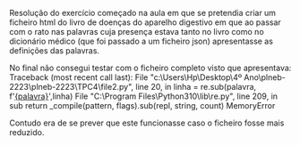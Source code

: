 Resolução do exercício começado na aula em que se pretendia criar um ficheiro html do livro de doenças do aparelho digestivo em que ao passar com o rato nas palavras cuja presença estava tanto no livro como no dicionário médico (que foi passado a um ficheiro json) apresentasse as definições das palavras.

No final não consegui testar com o ficheiro completo visto que apresentava: Traceback (most recent call last): File "c:\Users\Hp\Desktop\4º Ano\plneb-2223\plneb-2223\TPC4\file2.py", line 20, in <module>
    linha = re.sub(palavra, f'<a href="{link}" title="{palavra}">{palavra}</a>',linha)
  File "C:\Program Files\Python310\lib\re.py", line 209, in sub
    return _compile(pattern, flags).sub(repl, string, count)
MemoryError

Contudo era de se prever que este funcionasse caso o ficheiro fosse mais reduzido.